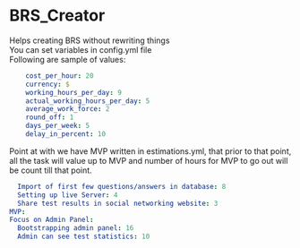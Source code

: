 BRS_Creator
===========
Helps creating BRS without rewriting things
<br>
You can set variables in config.yml file
<br>
Following are sample of values:
```yaml
    cost_per_hour: 20
    currency: $
    working_hours_per_day: 9
    actual_working_hours_per_day: 5
    average_work_force: 2
    round_off: 1
    days_per_week: 5
    delay_in_percent: 10
```
Point at with we have MVP written in estimations.yml, that prior to that point, all the task will value up to MVP and number of hours for MVP to go out will be count till that point.

```yaml
  Import of first few questions/answers in database: 8
  Setting up live Server: 4
  Share test results in social networking website: 3
MVP:
Focus on Admin Panel:
  Bootstrapping admin panel: 16
  Admin can see test statistics: 10
```
